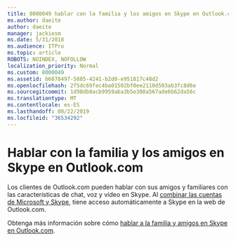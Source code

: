 ```yaml
---
title: 8000049 hablar con la familia y los amigos en Skype en Outlook.com
ms.author: daeite
author: daeite
manager: jackiesm
ms.date: 5/31/2018
ms.audience: ITPro
ms.topic: article
ROBOTS: NOINDEX, NOFOLLOW
localization_priority: Normal
ms.custom: 8000049
ms.assetid: b6878497-5885-4241-b2d0-e951817c48d2
ms.openlocfilehash: 2f5dc69fec4ba01502bf0ee2110d503ab3fc8d6e
ms.sourcegitcommit: 1d98db8acb9959aba3b5e308a567ade6b62da56c
ms.translationtype: MT
ms.contentlocale: es-ES
ms.lasthandoff: 08/22/2019
ms.locfileid: "36534292"
---
```

# <a name="talk-to-family-and-friends-on-skype-in-outlookcom"></a>Hablar con la familia y los amigos en Skype en Outlook.com

Los clientes de Outlook.com pueden hablar con sus amigos y familiares con las características de chat, voz y vídeo en Skype. Al [combinar las cuentas de Microsoft y Skype](https://go.microsoft.com/fwlink/p/?linkid=2001101&amp;clcid=0x409), tiene acceso automáticamente a Skype en la web de Outlook.com.
  
Obtenga más información sobre cómo [hablar a la familia y amigos en Skype en Outlook.com](https://go.microsoft.com/fwlink/p/?linkid=2001407&amp;clcid=0x409).
  

